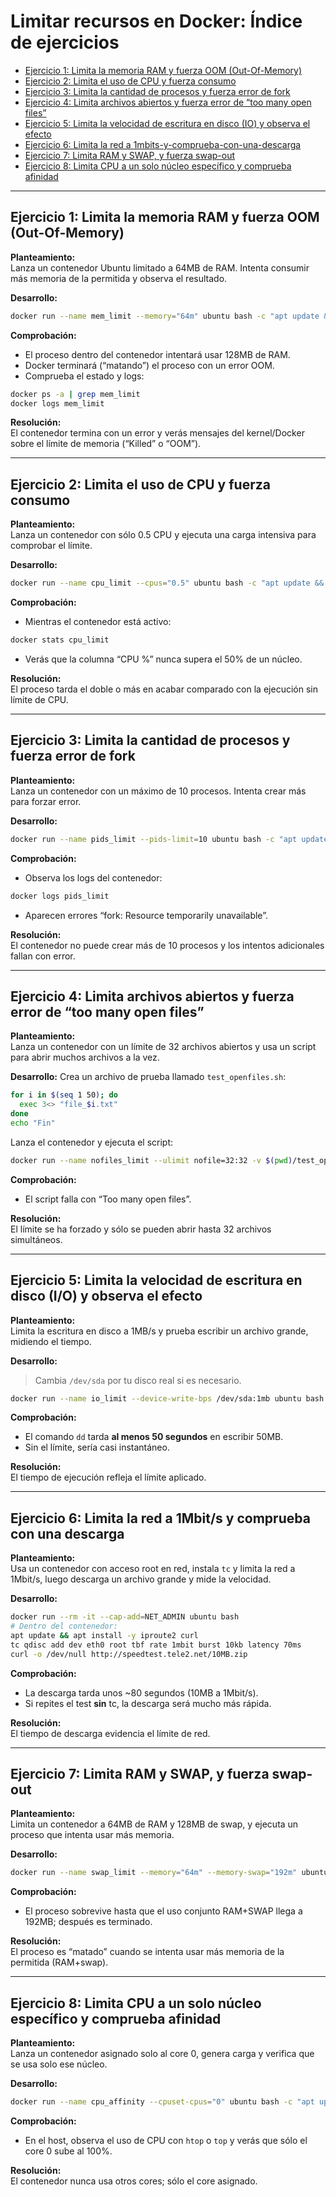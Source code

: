 # Limitar recursos en Docker: Índice de ejercicios

- [Ejercicio 1: Limita la memoria RAM y fuerza OOM (Out-Of-Memory)](#ejercicio-1-limita-la-memoria-ram-y-fuerza-oom-out-of-memory)
- [Ejercicio 2: Limita el uso de CPU y fuerza consumo](#ejercicio-2-limita-el-uso-de-cpu-y-fuerza-consumo)
- [Ejercicio 3: Limita la cantidad de procesos y fuerza error de fork](#ejercicio-3-limita-la-cantidad-de-procesos-y-fuerza-error-de-fork)
- [Ejercicio 4: Limita archivos abiertos y fuerza error de “too many open files”](#ejercicio-4-limita-archivos-abiertos-y-fuerza-error-de-too-many-open-files)
- [Ejercicio 5: Limita la velocidad de escritura en disco (IO) y observa el efecto](#ejercicio-5-limita-la-velocidad-de-escritura-en-disco-io-y-observa-el-efecto)
- [Ejercicio 6: Limita la red a 1mbits-y-comprueba-con-una-descarga](#ejercicio-6-limita-la-red-a-1mbits-y-comprueba-con-una-descarga)
- [Ejercicio 7: Limita RAM y SWAP, y fuerza swap-out](#ejercicio-7-limita-ram-y-swap-y-fuerza-swap-out)
- [Ejercicio 8: Limita CPU a un solo núcleo específico y comprueba afinidad](#ejercicio-8-limita-cpu-a-un-solo-núcleo-específico-y-comprueba-afinidad)

---

## Ejercicio 1: Limita la memoria RAM y fuerza OOM (Out-Of-Memory)

**Planteamiento:**  
Lanza un contenedor Ubuntu limitado a 64MB de RAM. Intenta consumir más memoria de la permitida y observa el resultado.

**Desarrollo:**
```bash
docker run --name mem_limit --memory="64m" ubuntu bash -c "apt update && apt install -y stress && stress --vm 2 --vm-bytes 128M --timeout 10"
```

**Comprobación:**
- El proceso dentro del contenedor intentará usar 128MB de RAM.
- Docker terminará (“matando”) el proceso con un error OOM.
- Comprueba el estado y logs:
```bash
docker ps -a | grep mem_limit
docker logs mem_limit
```

**Resolución:**  
El contenedor termina con un error y verás mensajes del kernel/Docker sobre el límite de memoria (“Killed” o “OOM”).

---

## Ejercicio 2: Limita el uso de CPU y fuerza consumo

**Planteamiento:**  
Lanza un contenedor con sólo 0.5 CPU y ejecuta una carga intensiva para comprobar el límite.

**Desarrollo:**
```bash
docker run --name cpu_limit --cpus="0.5" ubuntu bash -c "apt update && apt install -y stress && stress --cpu 2 --timeout 10"
```

**Comprobación:**
- Mientras el contenedor está activo:
```bash
docker stats cpu_limit
```
- Verás que la columna “CPU %” nunca supera el 50% de un núcleo.

**Resolución:**  
El proceso tarda el doble o más en acabar comparado con la ejecución sin límite de CPU.

---

## Ejercicio 3: Limita la cantidad de procesos y fuerza error de fork

**Planteamiento:**  
Lanza un contenedor con un máximo de 10 procesos. Intenta crear más para forzar error.

**Desarrollo:**
```bash
docker run --name pids_limit --pids-limit=10 ubuntu bash -c "apt update && apt install -y stress-ng && stress-ng --fork 20 --timeout 100"
```

**Comprobación:**
- Observa los logs del contenedor:
```bash
docker logs pids_limit
```
- Aparecen errores “fork: Resource temporarily unavailable”.

**Resolución:**  
El contenedor no puede crear más de 10 procesos y los intentos adicionales fallan con error.

---

## Ejercicio 4: Limita archivos abiertos y fuerza error de “too many open files”

**Planteamiento:**  
Lanza un contenedor con un límite de 32 archivos abiertos y usa un script para abrir muchos archivos a la vez.

**Desarrollo:**
Crea un archivo de prueba llamado `test_openfiles.sh`:
```bash
for i in $(seq 1 50); do
  exec 3<> "file_$i.txt"
done
echo "Fin"
```
Lanza el contenedor y ejecuta el script:
```bash
docker run --name nofiles_limit --ulimit nofile=32:32 -v $(pwd)/test_openfiles.sh:/test.sh ubuntu bash -c "apt update && apt install -y bash && bash /test.sh"
```

**Comprobación:**
- El script falla con “Too many open files”.

**Resolución:**  
El límite se ha forzado y sólo se pueden abrir hasta 32 archivos simultáneos.

---

## Ejercicio 5: Limita la velocidad de escritura en disco (I/O) y observa el efecto

**Planteamiento:**  
Limita la escritura en disco a 1MB/s y prueba escribir un archivo grande, midiendo el tiempo.

**Desarrollo:**
> Cambia `/dev/sda` por tu disco real si es necesario.
```bash
docker run --name io_limit --device-write-bps /dev/sda:1mb ubuntu bash -c "dd if=/dev/zero of=/tmp/prueba_io bs=1M count=50 oflag=direct"
```

**Comprobación:**
- El comando `dd` tarda **al menos 50 segundos** en escribir 50MB.
- Sin el límite, sería casi instantáneo.

**Resolución:**  
El tiempo de ejecución refleja el límite aplicado.

---

## Ejercicio 6: Limita la red a 1Mbit/s y comprueba con una descarga

**Planteamiento:**  
Usa un contenedor con acceso root en red, instala `tc` y limita la red a 1Mbit/s, luego descarga un archivo grande y mide la velocidad.

**Desarrollo:**
```bash
docker run --rm -it --cap-add=NET_ADMIN ubuntu bash
# Dentro del contenedor:
apt update && apt install -y iproute2 curl
tc qdisc add dev eth0 root tbf rate 1mbit burst 10kb latency 70ms
curl -o /dev/null http://speedtest.tele2.net/10MB.zip
```

**Comprobación:**
- La descarga tarda unos ~80 segundos (10MB a 1Mbit/s).
- Si repites el test **sin** tc, la descarga será mucho más rápida.

**Resolución:**  
El tiempo de descarga evidencia el límite de red.

---

## Ejercicio 7: Limita RAM y SWAP, y fuerza swap-out

**Planteamiento:**  
Limita un contenedor a 64MB de RAM y 128MB de swap, y ejecuta un proceso que intenta usar más memoria.

**Desarrollo:**
```bash
docker run --name swap_limit --memory="64m" --memory-swap="192m" ubuntu bash -c "apt update && apt install -y stress && stress --vm 2 --vm-bytes 160M --timeout 10"
```

**Comprobación:**
- El proceso sobrevive hasta que el uso conjunto RAM+SWAP llega a 192MB; después es terminado.

**Resolución:**  
El proceso es “matado” cuando se intenta usar más memoria de la permitida (RAM+swap).

---

## Ejercicio 8: Limita CPU a un solo núcleo específico y comprueba afinidad

**Planteamiento:**  
Lanza un contenedor asignado solo al core 0, genera carga y verifica que se usa solo ese núcleo.

**Desarrollo:**
```bash
docker run --name cpu_affinity --cpuset-cpus="0" ubuntu bash -c "apt update && apt install -y stress && stress --cpu 1 --timeout 10"
```

**Comprobación:**
- En el host, observa el uso de CPU con `htop` o `top` y verás que sólo el core 0 sube al 100%.

**Resolución:**  
El contenedor nunca usa otros cores; sólo el core asignado.




